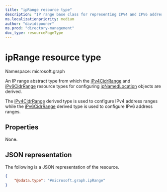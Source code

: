 ```yaml
---
title: "ipRange resource type"
description: "IP range base class for representing IPV4 and IPV6 address ranges."
ms.localizationpriority: medium
author: "davidspooner"
ms.prod: "directory-management"
doc_type: resourcePageType
---
```


# ipRange resource type

Namespace: microsoft.graph

An IP range abstract type from which the [iPv4CidrRange](ipv4cidrrange.md) and [iPv6CidrRange](ipv6cidrrange.md) resource types for configuring [ipNamedLocation](ipnamedlocation.md) objects are derived.

The [iPv4CidrRange](ipv4cidrrange.md) derived type is used to configure IPv4 address ranges while the [iPv6CidrRange](ipv6cidrrange.md) derived type is used to configure IPv6 address ranges.

## Properties

None.

## JSON representation

The following is a JSON representation of the resource.

<!-- {
  "blockType": "resource",
  "optionalProperties": [

  ],
  "@odata.type": "microsoft.graph.ipRange"
}-->

```json
{
    "@odata.type": "#microsoft.graph.ipRange"
}
```

<!-- uuid: 16cd6b66-4b1a-43a1-adaf-3a886856ed98
2019-02-04 14:57:30 UTC -->
<!-- {
  "type": "#page.annotation",
  "description": "ipRange resource",
  "keywords": "",
  "section": "documentation",
  "tocPath": ""
}-->

